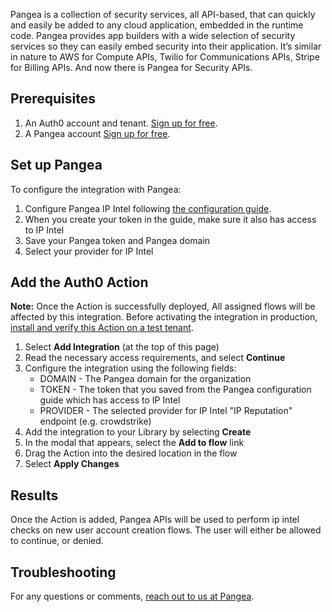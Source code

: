 Pangea is a collection of security services, all API-based, that can quickly and easily be added to any cloud application, embedded in the runtime code. Pangea provides app builders with a wide selection of security services so they can easily embed security into their application. It’s similar in nature to AWS for Compute APIs, Twilio for Communications APIs, Stripe for Billing APIs. And now there is Pangea for Security APIs.

## Prerequisites

1. An Auth0 account and tenant. [Sign up for free](https://auth0.com/signup).
2. A Pangea account [Sign up for free](https://pangea.cloud/signup?utm_medium=auth0-marketplace&utm_source=marketplace&utm_campaign=auth0-marketplace).

## Set up Pangea

To configure the integration with Pangea:

1. Configure Pangea IP Intel following [the configuration guide](https://pangea.cloud/docs/getting-started/configure-services/).
2. When you create your token in the guide, make sure it also has access to IP Intel 
3. Save your Pangea token and Pangea domain
4. Select your provider for IP Intel

## Add the Auth0 Action

**Note:** Once the Action is successfully deployed, All assigned flows will be affected by this integration. Before activating the integration in production, [install and verify this Action on a test tenant](https://auth0.com/docs/get-started/auth0-overview/create-tenants/set-up-multiple-environments).

1. Select **Add Integration** (at the top of this page)
1. Read the necessary access requirements, and select **Continue**
1. Configure the integration using the following fields:
   * DOMAIN - The Pangea domain for the organization
   * TOKEN - The token that you saved from the Pangea configuration guide which has access to IP Intel
   * PROVIDER - The selected provider for IP Intel "IP Reputation" endpoint (e.g. crowdstrike)
1. Add the integration to your Library by selecting **Create**
1. In the modal that appears, select the **Add to flow** link
1. Drag the Action into the desired location in the flow
1. Select **Apply Changes**

## Results

Once the Action is added, Pangea APIs will be used to perform ip intel checks on new user account creation flows.
The user will either be allowed to continue, or denied.

## Troubleshooting

For any questions or comments, [reach out to us at Pangea](mailto:integrations@pangea.cloud).
